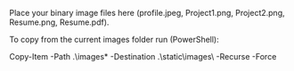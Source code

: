 Place your binary image files here (profile.jpeg, Project1.png, Project2.png, Resume.png, Resume.pdf).

To copy from the current images folder run (PowerShell):

Copy-Item -Path .\images\* -Destination .\static\images\ -Recurse -Force